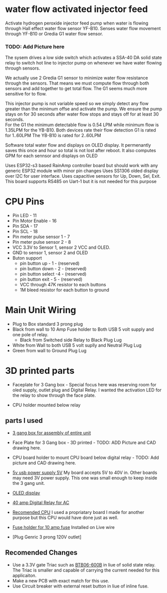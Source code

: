 # water flow activated injector feed

Activate hydrogen peroxide injector feed pump when water is flowing through Hall effect water flow sensor YF-B10.  Senses water flow movement through YF-B10 or Gredia G1 water flow sensor.  
### TODO: Add Picture here

The sysem drives a low side switch which activates a SSA-40 DA solid state relay to switch hot line to injector pump on whenever we have water flowing through 
sensors. 

We actually use 2 Gredia G1 sensor to minimize water flow 
resistance through the sensors. That means we must compute flow through 
both sensors and add together to get total flow.   The G1 seems much more sensitive for to flow. 

This injector pump is not variable speed so we simply detect any flow greater than the minimum offse and activate the pump.  We ensure the pump stays on for 30 seconds after water flow stops and stays off for at least 30 seconds.  
    For the G1 the minimum detectable flow is 0.54 LPM while minimum 
    flow is 1.35LPM for the YB-B10. Both devices rate their flow detection
    G1 is rated for 1..60LPM   The YB-B10 is rated for 2..60LPM

Software total water flow and displays on OLED display.  It permenantly saves this once and hour so total is not lost after reboot.    It also computes GPM for each sennsor and displays on OLED


Uses ESP32-s3 based RainAmp controller board but should work with any generic ESP32 module with minor pin changes Uses SS1306 olded display over I2C for user interface.  Uses capacitive sensors for Up, Down, Sel, Exit.  This board
supports RS485 on Uart-1 but it is not needed for this purpose 

# CPU Pins
* Pin LED - 11
* Pin Motor Enable - 16
* Pin SDA - 17
* Pin SCL - 18
* Pin meter pulse sensor 1 - 7
* Pin meter pulse sensor 2 - 8 
* VCC 3.3V to Sensor 1, sensor 2 VCC and OLED.
* GND to sensor 1, sensor 2 and OLED
* Buton support 
    * pin button up - 1  - (reserved) 
    * pin button down - 2 - (reserved) 
    * pin button select -4  - (reserved) 
    * pin button exit  - 5 - (reserved) 
    * VCC through 47K resistor to each  buttons
    * 1M bleed resistor for each button to ground 


# Main Unit Wiring
* Plug to Box standard 3 prong plug
* Black from wall to 10 Amp Fuse holder to Both USB 5 volt supply and one pole of relay.
  * Black from Switched side Relay to Black Plug Lug
* White from Wall to both USB 5 volt suplly and Neutral Plug Lug
* Green from wall to Ground Plug Lug

# 3D printed parts
* Faceplate for 3 Gang box - Special focus here was reserving room for 
  oled supply,  outlet plug and Digital Relay.  I wanted the activation 
  LED for the relay to show through the face plate.  

* CPU holder mounted below relay


## parts I used
* [3 gang box for assembly of entire unit](https://www.amazon.com/Madison-Electric-Products-MSB3G-Adjustable/dp/B00H8NUVQA)

* Face Plate for 3 Gang box -  3D printed - TODO: ADD Picture and 
  CAD drawing here.

* CPU board holder to mount CPU board below digital relay - TODO: Add picture 
  and CAD drawing here.

* [5v usb power supply 5V](https://www.amazon.com/Adapter-UorMe-Charger-Charging-Compatible/dp/B08LGRN2NR)  My board 
  accepts 5V to 40V in.  Other boards may need 3V power supply. This one was 
  small enough to keep inside the 3 gang unit.
* [OLED display](https://www.aliexpress.us/item/2251832498844654.html)
* [40 amp Digital Relay for AC](https://www.aliexpress.us/item/3256804475347699)
* [Recomended CPU](https://www.aliexpress.us/item/3256805991471052.html) I used a propriatary board I made for another purpose but this CPU would have done just as well.
* [Fuse holder for 10 amp fuse](https://www.amazon.com/KOLACEN-Automotive-Inline-5x20mm-Holder/dp/B071G1L98V) Installed on Live wire 
* [Plug Genric 3 prong 120V outlet]


## Recomended Changes 
* Use a 3.3V gate Triac such as [BTB06-600B](https://www.aliexpress.us/item/3256806576807703.html) in liue of solid state relay.  The Triac is smaller and capable of carrying the current needed for this applicaiton.
* Make a new PCB with exact match for this use.
* Use Circuit breaker with external reset button in liue of inline fuse.